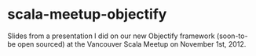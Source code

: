 scala-meetup-objectify
======================

Slides from a presentation I did on our new Objectify framework (soon-to-be open
sourced) at the Vancouver Scala Meetup on November 1st, 2012.
